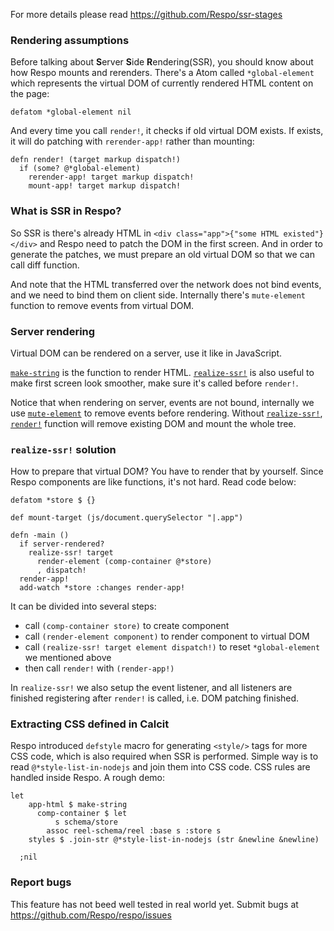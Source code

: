 For more details please read <https://github.com/Respo/ssr-stages>

### Rendering assumptions

Before talking about **S**erver **S**ide **R**endering(SSR), you should know about how Respo mounts and rerenders. There's a Atom called `*global-element` which represents the virtual DOM of currently rendered HTML content on the page:

```cirru
defatom *global-element nil
```

And every time you call `render!`, it checks if old virtual DOM exists. If exists, it will do patching with `rerender-app!` rather than mounting:

```
defn render! (target markup dispatch!)
  if (some? @*global-element)
    rerender-app! target markup dispatch!
    mount-app! target markup dispatch!
```

### What is SSR in Respo?

So SSR is there's already HTML in `<div class="app">{"some HTML existed"}</div>` and Respo need to patch the DOM in the first screen. And in order to generate the patches, we must prepare an old virtual DOM so that we can call diff function.

And note that the HTML transferred over the network does not bind events, and we need to bind them on client side. Internally there's `mute-element` function to remove events from virtual DOM.

### Server rendering

Virtual DOM can be rendered on a server, use it like in JavaScript.

[`make-string`](../apis/make-string.md) is the function to render HTML. [`realize-ssr!`](../apis/realize-ssr_.md) is also useful to make first screen look smoother, make sure it's called before `render!`.

Notice that when rendering on server, events are not bound,
internally we use [`mute-element`](../apis/mute-element.md) to remove events before rendering.
Without [`realize-ssr!`](../apis/realize-ssr_.md), [`render!`](../apis/render_.md) function will remove existing DOM and mount the whole tree.

### `realize-ssr!` solution

How to prepare that virtual DOM? You have to render that by yourself. Since Respo components are like functions, it's not hard. Read code below:

```cirru
defatom *store $ {}

def mount-target (js/document.querySelector "|.app")

defn -main ()
  if server-rendered?
    realize-ssr! target
      render-element (comp-container @*store)
      , dispatch!
  render-app!
  add-watch *store :changes render-app!
```

It can be divided into several steps:

- call `(comp-container store)` to create component
- call `(render-element component)` to render component to virtual DOM
- call `(realize-ssr! target element dispatch!)` to reset `*global-element` we mentioned above
- then call `render!` with `(render-app!)`

In `realize-ssr!` we also setup the event listener, and all listeners are finished registering after `render!` is called, i.e. DOM patching finished.

### Extracting CSS defined in Calcit

Respo introduced `defstyle` macro for generating `<style/>` tags for more CSS code, which is also required when SSR is performed. Simple way is to read `@*style-list-in-nodejs` and join them into CSS code. CSS rules are handled inside Respo. A rough demo:

```cirru
let
    app-html $ make-string
      comp-container $ let
          s schema/store
        assoc reel-schema/reel :base s :store s
    styles $ .join-str @*style-list-in-nodejs (str &newline &newline)

  ;nil
```

### Report bugs

This feature has not beed well tested in real world yet. Submit bugs at https://github.com/Respo/respo/issues
